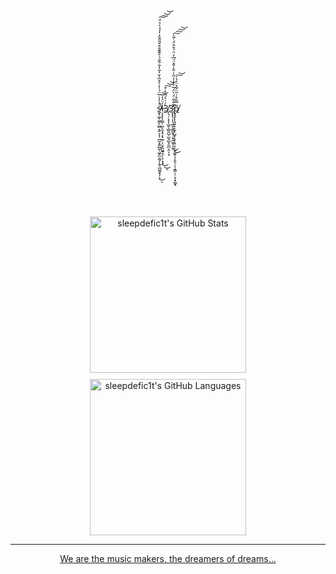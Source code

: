 </br></br></br></br></br></br></br>

<div align="center">
    <a href="https://sl33p.eth.link" target="_blank" rel="noopener noreferrer">ṡ̵̢̢͚̩̰̼̙̫̻̝͍͔͔̜̪̼͔̱̼̲̺̩͖̙̲̯̰̗̩̰̖̪͚̮̟̗͕̉̓͐̇̅̈́͗̾͛͒̅̍̌̓͂̔͋̂̃́̇̊͊͊̐̂̌̎̎̌̒̓́̉͛̉̈́̕͘̕̚̕͜͠͠͝͝ͅļ̶̨̨̨̠̳̦̪̙̼͔͓̗͓̰̦͕̤͓͈͖͍̯̩͕̣͙͙́̈́̓̅͜͜͝ͅ3̸̥͉̜͕͎͎̲͈̜̻͈̺̦̺̝̺̞̼̪͕̤͕͙̀͑͑͛́̂̏̇͒͠͝͝3̵̡̨̢̛̹̩̖̪̥̖͇̼̮̹͔̞̼̼͓͔̯͋̑͋̈́̀̈́̅̉͗̇̾̋̍̇̎̾̌̽̈́͆̓̈̇́̌̐̈́͑̃̀͘̕͘͜͜͠͠͠͝p̸̡̡̨̨̘͍̝͕̬̜̺̟͎̞̹̘͕̠̼̗͚̥͔͎͈̠̹̖͙͇̹̹͕̹̟̳̟͂̿̏̊͗̋̈̇̃̽̈͗̉̀͠͝
</div>

</br></br></br></br></br></br></br></br>

<div style="display: flex; flex-wrap: wrap; gap: 10px; justify-content: center;" align="center" >
    <img width="250px" alt="sleepdefic1t's GitHub Stats" src="https://sl33p-readme-stats.vercel.app/api?username=sleepdefic1t&hide_title=true&show_icons=true&hide_border=false&border_radius=10%&icon_color=FFE400&bg_color=09131B&text_color=ffffff&border_color=0c1a25&count_private=true" />
    <img width="250px" alt="sleepdefic1t's GitHub Languages" src="https://sl33p-readme-stats.vercel.app/api/top-langs/?username=sleepdefic1t&hide_title=true&langs_count=8&hide=perl,perl%206&exclude_repo=solar-docs&layout=compact&hide_border=true&border_radius=10%&bg_color=09131B&text_color=ffffff&border_color=0c1a25" />
</div>

---

<div align="center">
    We are the music makers, the dreamers of dreams...
</div>
